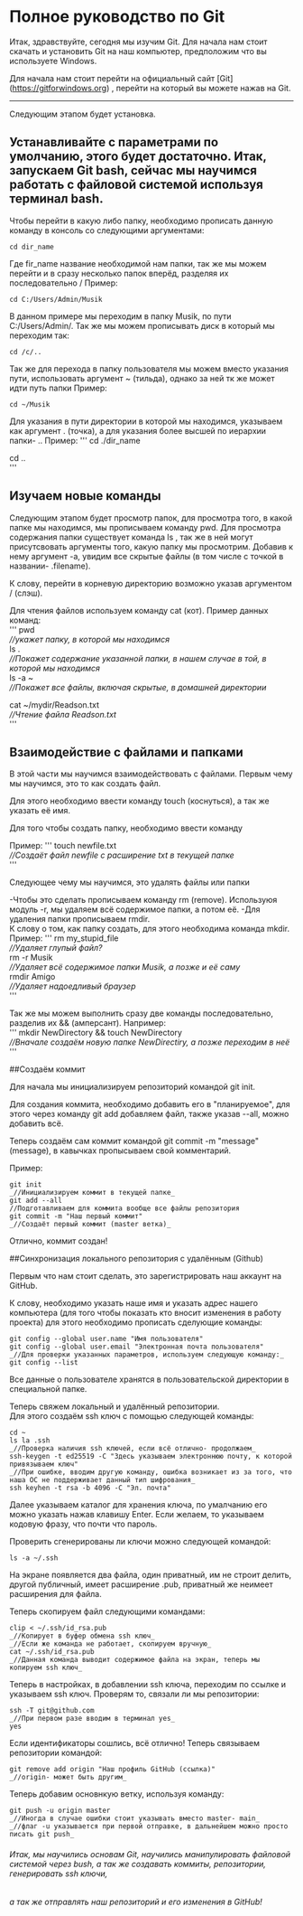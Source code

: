 # Полное руководство по Git  

Итак, здравствуйте, сегодня мы изучим Git. Для начала нам стоит скачать и установить Git на наш компьютер, предположим что вы используете Windows.


Для начала нам стоит перейти на официальный сайт [Git] (https://gitforwindows.org) , перейти на который вы можете нажав на Git.

---

Следующим этапом будет установка. 

Устанавливайте с параметрами по умолчанию, этого будет достаточно.
Итак, запускаем Git bash, сейчас мы научимся работать с файловой системой используя терминал bash.
---
Чтобы перейти в какую либо папку, необходимо прописать данную команду в консоль со следующими аргументами:  
```
cd dir_name  
```

Где fir_name название необходимой нам папки, так же мы можем перейти и в сразу несколько папок вперёд, разделяя их последовательно /  Пример:

```
cd C:/Users/Admin/Musik
```

  В данном примере мы переходим в папку Musik, по пути C:/Users/Admin/.
  Так же мы можем прописывать диск в который мы переходим так:
```
cd /c/..  
```

Так же для перехода в папку пользователя мы можем вместо указания пути, использовать аргумент ~ (тильда), однако за ней тк же может идти путь папки
  Пример:  
```
cd ~/Musik  
```
Для указания в пути директории в которой мы находимся, указываем как аргумент . (точка), а для указания более высшей по иерархии папки- ..
  Пример:
'''
cd ./dir_name  

cd ..  
'''


## Изучаем новые команды


Следующим этапом будет просмотр папок, для просмотра того, в какой папке мы находимся, мы прописываем команду pwd.
Для просмотра содержания папки существует команда ls , так же в ней могут присутсвовать аргументы того, какую папку мы просмотрим.
Добавив к нему аргумент -a, увидим все скрытые файлы (в том числе с точкой в названии- .filename).

К слову, перейти в корневую директорию возможно указав аргументом / (слэш).

Для чтения файлов используем команду cat (кот).
Пример данных команд:  
'''
pwd  
_//укажет папку, в которой мы находимся_  
ls .  
_//Покажет содержание указанной папки, в нашем случае в той, в которой мы находимся_  
ls -a ~  
_//Покажет все файлы, включая скрытые, в домашней директории_  
  
cat ~/mydir/Readson.txt  
_//Чтение файла Readson.txt_  
'''



## Взаимодействие с файлами и папками


В этой части мы научимся взаимодействовать с файлами. Первым чему мы научимся, это то как создать файл.

Для этого необходимо ввести команду touch (коснуться), а так же указать её имя.

Для того чтобы создать папку, необходимо ввести команду 
 
 Пример:
'''
touch newfile.txt  
_//Создаёт файл newfile с расширение txt в текущей папке_  
'''

Следующее чему мы научимся, это удалять файлы или папки

-Чтобы это сделать прописываем команду rm (remove). Используюя модуль -r, мы удаляем всё содержимое папки, а потом её.
 -Для удаления папки прописываем rmdir.  
 К слову о том, как папку создать, для этого необходима команда mkdir.  
  Пример:
'''
rm my_stupid_file  
_//Удаляет глупый файл?_  
rm -r Musik  
_//Удаляет всё содержимое папки Musik, а позже и её саму_  
rmdir Amigo  
_//Удаляет надоедливый браузер_  
'''


Так же мы можем выполнить сразу две команды последовательно, разделив их && (амперсант).
 Например:  
'''
mkdir NewDirectory && touch NewDirectory  
_//Вначале создаём новую папке NewDirectiry, а позже переходим в неё_  
'''


##Создаём коммит

 Для начала мы инициализируем репозиторий командой git init.

Для создания коммита, необходимо добавить его в "планируемое", для этого через команду git add добавляем файл, также указав --all, можно добавить всё.

Теперь создаём сам коммит командой git commit -m "message" (message), в кавычках пропысываем свой комментарий.


Пример:  
```
git init  
_//Инициализируем коммит в текущей папке_  
git add --all  
//Подготавливаем для коммита вообще все файлы репозитория  
git commit -m "Наш первый коммит"  
_//Создаёт первый коммит (master ветка)_  
```

Отлично, коммит создан!


##Синхронизация локального репозитория с удалённым (Github)


Первым что нам стоит сделать, это зарегистрировать наш аккаунт на GitHub.

К слову, необходимо указать наше имя и указать адрес нашего компьютера (для того чтобы показать кто вносит изменения в работу проекта)
для этого необходимо прописать сделующие команды:  
```
git сonfig --global user.name "Имя пользователя"  
git config --global user.email "Электронная почта пользователя"  
_//Для проверки указанных параметров, используем следующую команду:_  
git config --list  
```

Все данные о пользователе хранятся в пользовательской директории в специальной папке.


Теперь свяжем локальный и удалённый репозитории.  
Для этого создаём ssh ключ с помощью следующей команды:  
```
cd ~  
ls la .ssh  
_//Проверка наличия ssh ключей, если всё отлично- продолжаем_  
ssh-keygen -t ed25519 -C "Здесь указываем электроннюю почту, к которой привязываем ключ"  
_//При ошибке, вводим другую команду, ошибка возникает из за того, что наша ОС не поддерживает данный тип шифрования_  
ssh keyhen -t rsa -b 4096 -C "Эл. почта"  
```

Далее указываем каталог для хранения ключа, по умалчанию его можно указать нажав клавишу Enter.
  Если желаем, то указываем кодовую фразу, что почти что пароль.

Проверить сгенерированы ли ключи можно следующей командой:  
```
ls -a ~/.ssh  
```


На экране появляется два файла, один приватный, им не строит делить, другой публичный, имеет расширение .pub, приватный же неимеет расширения для файла.


Теперь скопируем файл следующими командами:  
```
clip < ~/.ssh/id_rsa.pub  
_//Копирует в буфер обмена ssh ключ_  
_//Если же команда не работает, скопируем вручную_  
cat ~/.ssh/id_rsa.pub  
_//Данная команда выводит содержимое файла на экран, теперь мы копируем ssh ключ_  
```


Теперь в настройках, в добавлении ssh ключа, переходим по ссылке и указываем ssh ключ.
  Проверям то, связали ли мы репозитории:  
```
ssh -T git@github.com  
_//При первом разе вводим в терминал yes_  
yes  
```


Если идентификаторы сошлись, всё отлично! Теперь связываем репозитории командой:  
```
git remove add origin "Наш профиль GitHub (ссылка)"  
_//origin- может быть другим_  
```


Теперь добавим основнкую ветку, используя команду:  
```
git push -u origin master  
_//Иногда в случае ошибки стоит указывать вместо master- main_  
_//флаг -u указывается при первой отправке, в дальнейшем можно просто писать git push_  
```


###### Итак, мы научились основам Git, научились манипулировать файловой системой через bush, а так же создавать коммиты, репозитории, генерировать ssh ключи,
###### а так же отправлять наш репозиторий и его изменения в GitHub!
